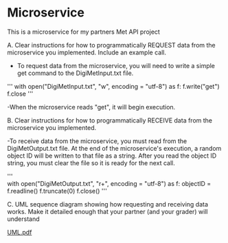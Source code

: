 # Microservice
This is a microservice for my partners Met API project

A. Clear instructions for how to programmatically REQUEST data from the microservice you implemented. Include an example call.

  - To request data from the microservice, you will need to write a simple get command to the DigiMetInput.txt file.
    
'''
    with open("DigiMetInput.txt", "w", encoding = "utf-8") as f:
      f.write("get")
      f.close
'''
    
-When the microservice reads "get", it will begin execution.

  
B. Clear instructions for how to programmatically RECEIVE data from the microservice you implemented.

  -To receive data from the microservice, you must read from the DigiMetOutput.txt file. At the end of the microservice's execution, a random object ID will be written to that file as     a string. After you read the object ID string, you must clear the file so it is ready for the next call. 

  '''         
    with open("DigiMetOutput.txt", "r+", encoding = "utf-8") as f:
      objectID = f.readline()
      f.truncate(0)
      f.close()
  '''

C. UML sequence diagram showing how requesting and receiving data works. Make it detailed enough that your partner (and your grader) will understand

[UML.pdf](https://github.com/madiedowell/Microservice/files/13358010/UML.pdf)



